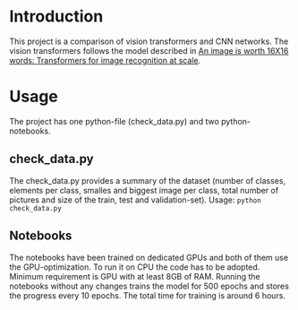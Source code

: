 # Introduction
This project is a comparison of vision transformers and CNN networks. The vision transformers follows the model described in [An image is worth 16X16 words:
Transformers for image recognition at scale](https://arxiv.org/pdf/2010.11929.pdf).

# Usage
The project has one python-file (check_data.py) and two python-notebooks. 

## check_data.py

The check_data.py provides a summary of the dataset (number of classes, elements per class, smalles and biggest image per class, total number of pictures and size of the train, test and validation-set).
Usage: ```python check_data.py ```

## Notebooks

The notebooks have been trained on dedicated GPUs and both of them use the GPU-optimization. To run it on CPU the code has to be adopted. Minimum requirement is GPU with at least 8GB of RAM. Running the notebooks without any changes trains the model for 500 epochs and stores the progress every 10 epochs. The total time for training is around 6 hours.